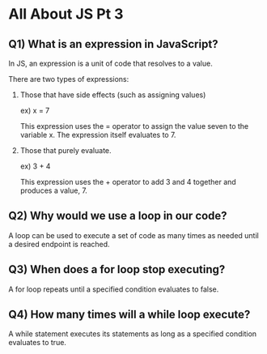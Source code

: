 # All About JS Pt 3

## Q1) What is an expression in JavaScript?

In JS, an expression is a unit of code that resolves to a value. 

There are two types of expressions: 

1. Those that have side effects (such as assigning values)

    ex)  x = 7

    This expression uses the = operator to assign the value seven to the variable x. The expression itself evaluates to 7.

2. Those that purely evaluate.

    ex) 3 + 4

    This expression uses the + operator to add 3 and 4 together and produces a value, 7.

## Q2) Why would we use a loop in our code?

A loop can be used to execute a set of code as many times as needed until a desired endpoint is reached.

## Q3) When does a for loop stop executing?

A for loop repeats until a specified condition evaluates to false.

## Q4) How many times will a while loop execute?

A while statement executes its statements as long as a specified condition evaluates to true.

